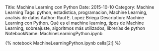 Title: Machine Learning con Python
Date: 2015-10-10
Category: Machine Learning
Tags: python, estadistica, programacion, Machine Learning, analisis de datos
Author: Raul E. Lopez Briega
Description: Machine Learning con Python. Qué es el machine learning, tipos de Machine Learning, sobreajuste, algoritmos más utilizados, librerías de python
NotebookName: MachineLearningPython.ipynb

{% notebook MachineLearningPython.ipynb cells[2:] %}
